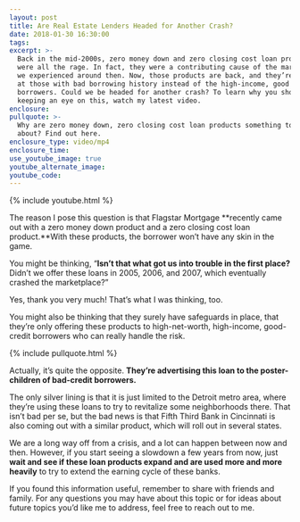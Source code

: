 ```yaml
---
layout: post
title: Are Real Estate Lenders Headed for Another Crash?
date: 2018-01-30 16:30:00
tags:
excerpt: >-
  Back in the mid-2000s, zero money down and zero closing cost loan products
  were all the rage. In fact, they were a contributing cause of the market crash
  we experienced around then. Now, those products are back, and they’re targeted
  at those with bad borrowing history instead of the high-income, good credit
  borrowers. Could we be headed for another crash? To learn why you should be
  keeping an eye on this, watch my latest video.
enclosure:
pullquote: >-
  Why are zero money down, zero closing cost loan products something to worry
  about? Find out here.
enclosure_type: video/mp4
enclosure_time:
use_youtube_image: true
youtube_alternate_image:
youtube_code:
---
```



{% include youtube.html %}

The reason I pose this question is that Flagstar Mortgage **recently came out with a zero money down product and a zero closing cost loan product.**With these products, the borrower won’t have any skin in the game.

You might be thinking, “**Isn’t that what got us into trouble in the first place?** Didn’t we offer these loans in 2005, 2006, and 2007, which eventually crashed the marketplace?”

Yes, thank you very much! That’s what I was thinking, too.

You might also be thinking that they surely have safeguards in place, that they’re only offering these products to high-net-worth, high-income, good-credit borrowers who can really handle the risk.

{% include pullquote.html %}

Actually, it’s quite the opposite. **They’re advertising this loan to the poster-children of bad-credit borrowers.**

The only silver lining is that it is just limited to the Detroit metro area, where they’re using these loans to try to revitalize some neighborhoods there. That isn’t bad per se, but the bad news is that Fifth Third Bank in Cincinnati is also coming out with a similar product, which will roll out in several states.

We are a long way off from a crisis, and a lot can happen between now and then. However, if you start seeing a slowdown a few years from now, just **wait and see if these loan products expand and are used more and more heavily** to try to extend the earning cycle of these banks.

If you found this information useful, remember to share with friends and family. For any questions you may have about this topic or for ideas about future topics you’d like me to address, feel free to reach out to me.